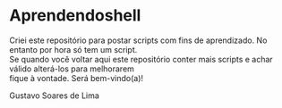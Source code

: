 Aprendendoshell
===============

Criei este repositório para postar scripts com fins de aprendizado. No entanto por hora só tem um script. \
Se quando você voltar aqui este repositório conter mais scripts e achar válido alterá-los para melhorarem \
fique à vontade. Será bem-vindo(a)!

Gustavo Soares de Lima
